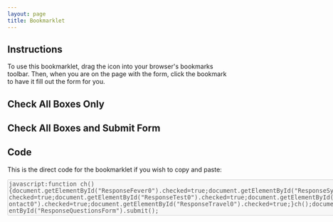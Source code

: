 ```yaml
---
layout: page
title: Bookmarklet
---
```

<div class="container" markdown="1">

Instructions
---
To use this bookmarklet, drag the icon into your browser's bookmarks toolbar. Then, when you are on the page with the form, click the bookmark to have it fill out the form for you.

<div class="row">
	<div class="col-sm-6">
<h2>Check All Boxes Only</h2>
<p style="text-align:center;"><a href='javascript:function ch(){document.getElementById("ResponseFever0").checked=true;document.getElementById("ResponseSymptoms0").checked=true;document.getElementById("ResponseTest0").checked=true;document.getElementById("ResponseContact0").checked=true;document.getElementById("ResponseTravel0").checked=true;}ch();'><i class="fa fa-check fa-6x" aria-hidden="true"></i><span style="display:none;">Check Boxes</span></a></p>
</div>
<div class="col-sm-6">

<h2>Check All Boxes and Submit Form</h2>
<p style="text-align:center;"><a href='javascript:function ch(){document.getElementById("ResponseFever0").checked=true;document.getElementById("ResponseSymptoms0").checked=true;document.getElementById("ResponseTest0").checked=true;document.getElementById("ResponseContact0").checked=true;document.getElementById("ResponseTravel0").checked=true;}ch();document.getElementById("ResponseQuestionsForm").submit();
'><i class="fa fa-bolt fa-6x" aria-hidden="true"></i><span style="display:none;">Check and Submit</span></a></p>
</div>
</div>

Code
----
<p>This is the direct code for the bookmarklet if you wish to copy and paste:</p>
<textarea disabled="disabled" cols="100" rows="5">
javascript:function ch(){document.getElementById("ResponseFever0").checked=true;document.getElementById("ResponseSymptoms0").checked=true;document.getElementById("ResponseTest0").checked=true;document.getElementById("ResponseContact0").checked=true;document.getElementById("ResponseTravel0").checked=true;}ch();document.getElementById("ResponseQuestionsForm").submit();
</textarea>
</div>